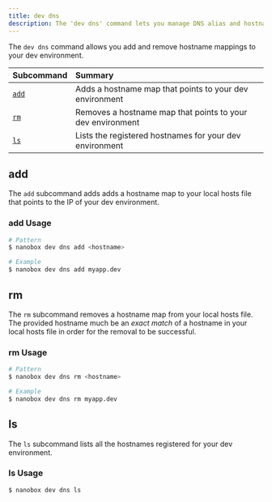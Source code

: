 ```yaml
---
title: dev dns
description: The 'dev dns' command lets you manage DNS alias and hostname mappings to your dev environment.
---
```


The `dev dns` command allows you add and remove hostname mappings to your dev environment.

| Subcommand          | Summary                                                    |
|:--------------------|:-----------------------------------------------------------|
| [`add`](#add)       | Adds a hostname map that points to your dev environment    |
| [`rm`](#rm)         | Removes a hostname map that points to your dev environment |
| [`ls`](#ls)         | Lists the registered hostnames for your dev environment    |

## add
The `add` subcommand adds adds a hostname map to your local hosts file that points to the IP of your dev environment.

### add Usage
```bash
# Pattern
$ nanobox dev dns add <hostname>

# Example
$ nanobox dev dns add myapp.dev
```

## rm
The `rm` subcommand removes a hostname map from your local hosts file. The provided hostname much be an *exact match* of a hostname in your local hosts file in order for the removal to be successful.

### rm Usage
```bash
# Pattern
$ nanobox dev dns rm <hostname>

# Example
$ nanobox dev dns rm myapp.dev
```

## ls
The `ls` subcommand lists all the hostnames registered for your dev environment.

### ls Usage
```bash
$ nanobox dev dns ls
```
